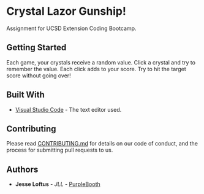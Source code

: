 # Crystal Lazor Gunship!

Assignment for UCSD Extension Coding Bootcamp. 

## Getting Started

Each game, your crystals receive a random value. Click a crystal and try to remember the value. Each click adds to your score. Try to hit the target score without going over!

## Built With

* [Visual Studio Code](https://code.visualstudio.com/) - The text editor used.

## Contributing

Please read [CONTRIBUTING.md](https://gist.github.com/PurpleBooth/b24679402957c63ec426) for details on our code of conduct, and the process for submitting pull requests to us.

## Authors

* **Jesse Loftus** - *JLL* - [PurpleBooth](https://github.com/LoftusJL)